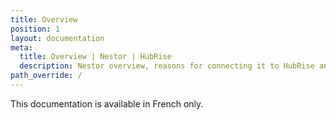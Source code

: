 ```yaml
---
title: Overview
position: 1
layout: documentation
meta:
  title: Overview | Nestor | HubRise
  description: Nestor overview, reasons for connecting it to HubRise and summary of integrated features. Synchronise data between your EPOS and your apps.
path_override: /
---
```


This documentation is <Link to="/fr/apps/nestor" addLocalePrefix={false}>available in French only</Link>.
